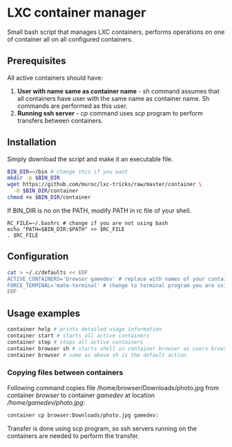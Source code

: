 # LXC container manager

Small bash script that manages LXC containers, performs operations on one
of container all on all configured containers.

## Prerequisites

All active containers should have:

 1. **User with name same as container name** - *sh* command assumes that all
    containers have user with the same name as container name. Sh commands
    are performed as this user.
 2. **Running ssh server** - *cp* command uses *scp* program to perform
    transfers between containers.

## Installation

Simply download the script and make it an executable file.

```bash
BIN_DIR=~/bin # change this if you want
mkdir -p $BIN_DIR
wget https://github.com/muroc/lxc-tricks/raw/master/container \
  -O $BIN_DIR/container
chmod +x $BIN_DIR/container
```

If BIN_DIR is no on the PATH, modify PATH in rc file of your shell.

```
RC_FILE=~/.bashrc # change if you are not using bash
echo "PATH=$BIN_DIR:$PATH" >> $RC_FILE
. $RC_FILE
```

## Configuration

```bash
cat > ~/.c/defaults << EOF
ACTIVE_CONTAINERS='browser gamedev' # replace with names of your containers
FORCE_TERMINAL='mate-terminal' # change to terminal program you are using
EOF
```

## Usage examples

```bash
container help # prints detailed usage information
container start # starts all active containers
container stop # stops all active containers
container browser sh # starts shell in container browser as users browser
container browser # same as above sh is the default action
```

### Copying files between containers

Following command copies file /home/browser/Downloads/photo.jpg from container
*browser* to container *gamedev* at location */home/gamedev/photo.jpg*:

```bash
container cp browser:Downloads/photo.jpg gamedev:
```

Transfer is done using scp program, so ssh servers running on the containers
are needed to perform the transfer.

